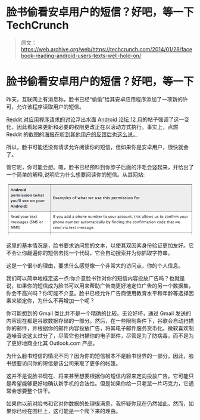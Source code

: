 # 脸书偷看安卓用户的短信？好吧，等一下 TechCrunch

> 原文：<https://web.archive.org/web/https://techcrunch.com/2014/01/28/facebook-reading-android-users-texts-well-hold-on/>

# 脸书偷看安卓用户的短信？好吧，等一下

昨天，互联网上有消息称，脸书已经“偷偷”给其安卓应用程序添加了一项新的许可，允许该程序读取用户的短信。

[Reddit 对应用程序请求的讨论](https://web.archive.org/web/20221206130238/http://www.reddit.com/r/technology/comments/1wc19y/facebook_sneaked_a_new_permission_into_todays/)浮出水面 [Android 论坛 12 月](https://web.archive.org/web/20221206130238/http://forums.androidcentral.com/android-applications/346155-facebook-app-update-new-permissions.html)的帖子强调了这一变化，因此看起来更新和必要的权限更改正在以滚动方式执行。事实上，点燃 Reddit 的截图的[海报在听到其他用户的反馈后也这么说。](https://web.archive.org/web/20221206130238/http://tony.calileo.com/fb/)

所以，脸书可能还没有请求允许阅读你的短信，但如果你是安卓用户，很快就会了。

管它呢，你可能会想。嗯，脸书已经预料到你脖子后面的汗毛会竖起来，并给出了一个简单的解释,说明它为什么想要阅读你的短信。从其网站:

![Screen Shot 2014-01-28 at 10.34.28 AM](img/7158f050765613c1bf000f2d54bfd8f9.png)

这里的基本情况是，脸书要求访问您的文本，以使其双因素身份验证更加友好。它不会让你翻遍你的短信去找一个代码，它会自动搜索并为你抓取字符串。

这是一个很小的理由，要求什么感觉像一个非常大的访问点，你的个人信息。

我们可以简单地框定这一点:你介意脸书针对你的短信内容投放广告吗？也就是说，如果你的短信成为脸书可以用来帮助广告商更好地定位广告的另一个数据集，你会不高兴吗？你可能不介意。脸书已经允许广告商使用教育水平和年龄等选择因素来锁定你，为什么不再增加一个呢？

你可能想到的 Gmail 类比并不是一个精确的比较。无论好坏，通过 Gmail 发送的内容现在都是谷歌数据存储的一部分。然后，在一些限制条件下，谷歌会自动扫描你的邮件，并根据你的邮件内容投放广告，将其电子邮件服务货币化。微软喜欢制造噪音说这太过分了，尽管它也扫描你的电子邮件，尽管是为了防病毒，而不是为了更好地商业化其 Outlook.com 产品。

为什么脸书短信的情况不同？因为你的短信根本不是脸书世界的一部分。因此，脸书想要访问你的短信是该公司采取了更多的帐篷。

这并不是说脸书现在、将来甚至想要根据你的短信内容来定向投放广告。它可能只是希望能够更好地确认新手机的合法性。但是如果你给一只老鼠一片巧克力，它通常会想要整个饼干。

如果你以前对脸书和它对你数据的处理很满意，我怀疑你现在仍然如此。然而，如果你已经在围栏上，这可能是一个爬下来的理由。